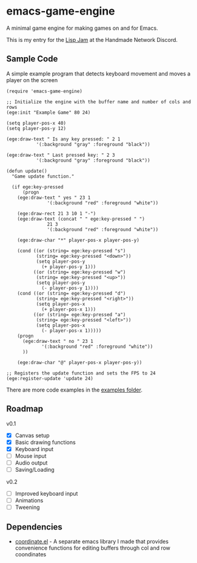 # emacs-game-engine
A minimal game engine for making games on and for Emacs.

This is my entry for the [Lisp Jam](https://handmade.network/blogs/p/7390-%5Bnews%5D_lisp_jam,_hms_2020,_showcase_streams,_podcast_episodes#23034) at the Handmade Network Discord.

## Sample Code
A simple example program that detects keyboard movement and moves a player on the screen

```emacs-lisp
(require 'emacs-game-engine)

;; Initialize the engine with the buffer name and number of cols and rows
(ege:init "Example Game" 80 24)

(setq player-pos-x 40)
(setq player-pos-y 12)

(ege:draw-text " Is any key pressed: " 2 1
	       '(:background "gray" :foreground "black"))

(ege:draw-text " Last pressed key: " 2 3
	       '(:background "gray" :foreground "black"))

(defun update()
  "Game update function."

  (if ege:key-pressed
      (progn
	(ege:draw-text " yes " 23 1
		       '(:background "red" :foreground "white"))
	
	(ege:draw-rect 21 3 10 1 "-")
	(ege:draw-text (concat " " ege:key-pressed " ")
		       21 3
		       '(:background "red" :foreground "white"))
	
	(ege:draw-char "*" player-pos-x player-pos-y)
	
	(cond ((or (string= ege:key-pressed "s")
		   (string= ege:key-pressed "<down>"))
	       (setq player-pos-y
		     (+ player-pos-y 1)))
	      ((or (string= ege:key-pressed "w")
		   (string= ege:key-pressed "<up>"))
	       (setq player-pos-y
		     (- player-pos-y 1))))
	(cond ((or (string= ege:key-pressed "d")
		   (string= ege:key-pressed "<right>"))
	       (setq player-pos-x
		     (+ player-pos-x 1)))
	      ((or (string= ege:key-pressed "a")
		   (string= ege:key-pressed "<left>"))
	       (setq player-pos-x
		     (- player-pos-x 1)))))
    (progn
      (ege:draw-text " no " 23 1
		     '(:background "red" :foreground "white"))
      ))

    (ege:draw-char "@" player-pos-x player-pos-y))

;; Registers the update function and sets the FPS to 24
(ege:register-update 'update 24)
```

There are more code examples in the [examples folder](https://github.com/accidentalrebel/emacs-game-engine/tree/master/examples).

## Roadmap

v0.1
- [x] Canvas setup
- [x] Basic drawing functions
- [x] Keyboard input
- [ ] Mouse input
- [ ] Audio output
- [ ] Saving/Loading

v0.2
- [ ] Improved keyboard input
- [ ] Animations
- [ ] Tweening

## Dependencies

* [coordinate.el](https://github.com/accidentalrebel/coordinate.el) - A separate emacs library I made that provides convenience functions for editing buffers through col and row coondinates
